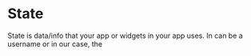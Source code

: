 # State

State is data/info that your app or widgets in your app uses. In can be a username or in our case, the
